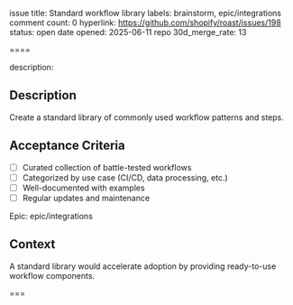issue title: Standard workflow library
labels: brainstorm, epic/integrations
comment count: 0
hyperlink: https://github.com/shopify/roast/issues/198
status: open
date opened: 2025-06-11
repo 30d_merge_rate: 13

====

description:
## Description
Create a standard library of commonly used workflow patterns and steps.

## Acceptance Criteria
- [ ] Curated collection of battle-tested workflows
- [ ] Categorized by use case (CI/CD, data processing, etc.)
- [ ] Well-documented with examples
- [ ] Regular updates and maintenance

Epic: epic/integrations

## Context
A standard library would accelerate adoption by providing ready-to-use workflow components.

===
